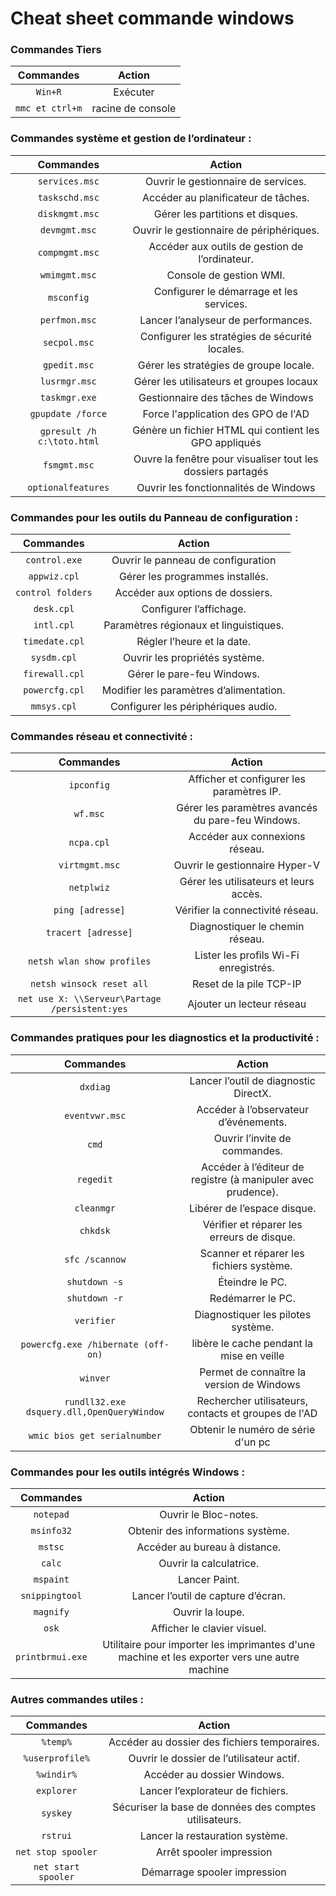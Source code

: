 # Cheat sheet commande windows


### Commandes Tiers


|   **Commandes**   |    **Action**     |
| :---------------: | :---------------: |
|     ``Win+R``     |     Exécuter      |
| ``mmc et ctrl+m`` | racine de console |


### Commandes système et gestion de l’ordinateur :


|  **Commandes**   |                   **Action**                   |
| :--------------: | :--------------------------------------------: |
| ``services.msc`` |      Ouvrir le gestionnaire de services.       |
| ``taskschd.msc`` |      Accéder au planificateur de tâches.       |
| ``diskmgmt.msc`` |        Gérer les partitions et disques.        |
| ``devmgmt.msc``  |    Ouvrir le gestionnaire de périphériques.    |
| ``compmgmt.msc`` | Accéder aux outils de gestion de l’ordinateur. |
| ``wmimgmt.msc``  |            Console de gestion WMI.             |
|   ``msconfig``   |    Configurer le démarrage et les services.    |
| ``perfmon.msc``  |      Lancer l’analyseur de performances.       |
|  ``secpol.msc``  | Configurer les stratégies de sécurité locales. |
|  ``gpedit.msc``  |     Gérer les stratégies de groupe locale.     |
| ``lusrmgr.msc``  |    Gérer les utilisateurs et groupes locaux    |
|  `taskmgr.exe`   |       Gestionnaire des tâches de Windows       |
|`gpupdate /force`|Force l'application des GPO de l'AD|
|`gpresult /h c:\toto.html`|Génère un fichier HTML qui contient les GPO appliqués|
|`fsmgmt.msc`|Ouvre la fenêtre pour visualiser tout les dossiers partagés |
|`optionalfeatures`|Ouvrir les fonctionnalités de Windows|


### Commandes pour les outils du Panneau de configuration :


|    **Commandes**    |               **Action**                |
| :-----------------: | :-------------------------------------: |
|`control.exe`|Ouvrir le panneau de configuration|
|   ``appwiz.cpl``    |     Gérer les programmes installés.     |
| ``control folders`` |    Accéder aux options de dossiers.     |
|    ``desk.cpl``     |         Configurer l’affichage.         |
|    ``intl.cpl``     | Paramètres régionaux et linguistiques.  |
|  ``timedate.cpl``   |       Régler l’heure et la date.        |
|    ``sysdm.cpl``    |     Ouvrir les propriétés système.      |
|  ``firewall.cpl``   |       Gérer le pare-feu Windows.        |
|  ``powercfg.cpl``   | Modifier les paramètres d’alimentation. |
|    ``mmsys.cpl``    |   Configurer les périphériques audio.   |


### Commandes réseau et connectivité :


|                  **Commandes**                   |                    **Action**                     |
| :----------------------------------------------: | :-----------------------------------------------: |
|                   ``ipconfig``                   |     Afficher et configurer les paramètres IP.     |
|                    ``wf.msc``                    | Gérer les paramètres avancés du pare-feu Windows. |
|                   ``ncpa.cpl``                   |          Accéder aux connexions réseau.           |
|                 ``virtmgmt.msc``                 |          Ouvrir le gestionnaire Hyper-V           |
|                   ``netplwiz``                   |      Gérer les utilisateurs et leurs accès.       |
|                ``ping [adresse]``                |         Vérifier la connectivité réseau.          |
|              ``tracert [adresse]``               |          Diagnostiquer le chemin réseau.          |
|           ``netsh wlan show profiles``           |       Lister les profils Wi-Fi enregistrés.       |
|           ``netsh winsock reset all``            |              Reset de la pile TCP-IP              |
| ``net use X: \\Serveur\Partage /persistent:yes`` |             Ajouter un lecteur réseau             |


### Commandes pratiques pour les diagnostics et la productivité :


|           **Commandes**            |                          **Action**                          |
| :--------------------------------: | :----------------------------------------------------------: |
|             ``dxdiag``             |            Lancer l’outil de diagnostic DirectX.             |
|          ``eventvwr.msc``          |            Accéder à l’observateur d’événements.             |
|              ``cmd``               |                Ouvrir l’invite de commandes.                 |
|            ``regedit``             | Accéder à l’éditeur de registre (à manipuler avec prudence). |
|            ``cleanmgr``            |                 Libérer de l’espace disque.                  |
|             ``chkdsk``             |          Vérifier et réparer les erreurs de disque.          |
|          ``sfc /scannow``          |           Scanner et réparer les fichiers système.           |
|          ``shutdown -s``           |                       Éteindre le PC.                        |
|          ``shutdown -r``           |                      Redémarrer le PC.                       |
|            ``verifier``            |              Diagnostiquer les pilotes système.              |
| `powercfg.exe /hibernate (off-on)` |          libère le cache pendant la mise en veille           |
|              `winver`              |          Permet de connaître la version de Windows           |
|`rundll32.exe dsquery.dll,OpenQueryWindow`|Rechercher utilisateurs, contacts et groupes de l'AD|
|`wmic bios get serialnumber`|Obtenir le numéro de série d'un pc|


### Commandes pour les outils intégrés Windows :


|  **Commandes**   |             **Action**             |
| :--------------: | :--------------------------------: |
|   ``notepad``    |       Ouvrir le Bloc-notes.        |
|   ``msinfo32``   | Obtenir des informations système.  |
|    ``mstsc``     |   Accéder au bureau à distance.    |
|     ``calc``     |      Ouvrir la calculatrice.       |
|   ``mspaint``    |           Lancer Paint.            |
| ``snippingtool`` | Lancer l’outil de capture d’écran. |
|   ``magnify``    |          Ouvrir la loupe.          |
|     ``osk``      |    Afficher le clavier visuel.     |
| `printbrmui.exe` | Utilitaire pour importer les imprimantes d'une machine et les exporter vers une autre machine |


### Autres commandes utiles :


|     **Commandes**     |                       **Action**                       |
| :-------------------: | :----------------------------------------------------: |
|      ``%temp%``       |      Accéder au dossier des fichiers temporaires.      |
|   ``%userprofile%``   |       Ouvrir le dossier de l’utilisateur actif.        |
|     ``%windir%``      |              Accéder au dossier Windows.               |
|     ``explorer``      |           Lancer l’explorateur de fichiers.            |
|      ``syskey``       | Sécuriser la base de données des comptes utilisateurs. |
|      ``rstrui``       |            Lancer la restauration système.             |
| ``net stop spooler``  |                Arrêt spooler impression                |
| ``net start spooler`` |              Démarrage spooler impression              |
